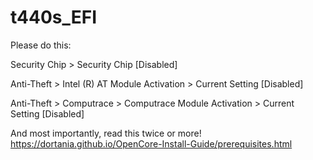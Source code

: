 # t440s_EFI
Please do this:

Security Chip > Security Chip [Disabled]

Anti-Theft > Intel (R) AT Module Activation > Current Setting [Disabled]

Anti-Theft > Computrace > Computrace Module Activation > Current Setting [Disabled]

And most importantly, read this twice or more!
https://dortania.github.io/OpenCore-Install-Guide/prerequisites.html

